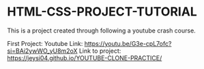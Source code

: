 # HTML-CSS-PROJECT-TUTORIAL
This is a project created through following a youtube crash course.

First Project:
Youtube Link: https://youtu.be/G3e-cpL7ofc?si=BAi2ywWO_yU8m2oX 
Link to project: https://jeysi04.github.io/YOUTUBE-CLONE-PRACTICE/
